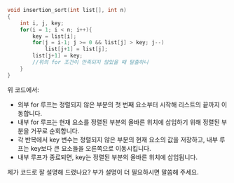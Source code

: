 

```c
void insertion_sort(int list[], int n)
{
    int i, j, key;
    for(i = 1; i < n; i++){
        key = list[i];
        for(j = i-1; j >= 0 && list[j] > key; j--)
            list[j+1] = list[j];
        list[j+1] = key; 
        //위의 for 조건이 만족되지 않았을 때 탈출하니
    }
}
```
위 코드에서:
- 외부 for 루프는 정렬되지 않은 부분의 첫 번째 요소부터 시작해 리스트의 끝까지 이동합니다. 
- 내부 for 루프는 현재 요소를 정렬된 부분의 올바른 위치에 삽입하기 위해 정렬된 부분을 거꾸로 순회합니다.
- 각 반복에서 key 변수는 정렬되지 않은 부분의 현재 요소의 값을 저장하고, 내부 루프는 key보다 큰 요소들을 오른쪽으로 이동시킵니다.
- 내부 루프가 종료되면, key는 정렬된 부분의 올바른 위치에 삽입됩니다.

제가 코드로 잘 설명해 드렸나요? 부가 설명이 더 필요하시면 말씀해 주세요.